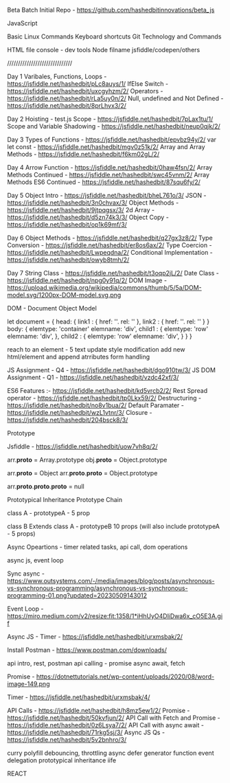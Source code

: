 Beta Batch Initial Repo - https://github.com/hashedbitinnovations/beta_js

JavaScript

Basic Linux Commands
Keyboard shortcuts
Git Technology and Commands


HTML file
console - dev tools
Node filname
jsfiddle/codepen/others

//////////////////////////////

Day 1
Varibales, Functions, Loops - https://jsfiddle.net/hashedbit/pLc8auys/1/
IfElse Switch - https://jsfiddle.net/hashedbit/uxcgyhzm/2/
Operators - https://jsfiddle.net/hashedbit/rLa5uy0n/2/
Null, undefined and Not Defined - https://jsfiddle.net/hashedbit/8prLhvx3/2/


Day 2
Hoisting - test.js
Scope - https://jsfiddle.net/hashedbit/7pLax1tu/1/
Scope and Variable Shadowing - https://jsfiddle.net/hashedbit/neup0qjk/2/


Day 3
Types of Functions - https://jsfiddle.net/hashedbit/epvbz94y/2/
var let const - https://jsfiddle.net/hashedbit/mgv0z51k/2/
Array and Array Methods - https://jsfiddle.net/hashedbit/f6km02gL/2/



Day 4
Arrow Function - https://jsfiddle.net/hashedbit/0haw4fsn/2/
Array Methods Continued - https://jsfiddle.net/hashedbit/swc45vnm/2/
Array Methods ES6 Continued - https://jsfiddle.net/hashedbit/87squ6fy/2/



Day 5
Object Intro - https://jsfiddle.net/hashedbit/bheL761o/3/
JSON - https://jsfiddle.net/hashedbit/3n0chvax/3/
Object Methods - https://jsfiddle.net/hashedbit/9jtpqgsx/3/
2d Array - https://jsfiddle.net/hashedbit/d5zn74k3/3/
Object Copy - https://jsfiddle.net/hashedbit/op1k69mf/3/



Day 6
Object Methods - https://jsfiddle.net/hashedbit/q27gx3z8/2/
Type Conversion - https://jsfiddle.net/hashedbit/er8os6ax/2/
Type Coercion - https://jsfiddle.net/hashedbit/Lwpeqdna/2/
Conditional Implementation - https://jsfiddle.net/hashedbit/owyb8tmh/2/



Day 7
String Class - https://jsfiddle.net/hashedbit/t3oqp2jL/2/
Date Class - https://jsfiddle.net/hashedbit/npg0y91q/2/
DOM Image - https://upload.wikimedia.org/wikipedia/commons/thumb/5/5a/DOM-model.svg/1200px-DOM-model.svg.png


DOM - Document Object Model


let document = {
    head: {
        link1 : {
            href: ''.
            rel: ''
        },
        link2 : {
            href: ''.
            rel: ''
        }
    }
    body: {
        elemtype: 'container'
        elemname: 'div',
        child1 : {
            elemtype: 'row'
            elemname: 'div',
        },
        child2 : {
            elemtype: 'row'
            elemname: 'div',
        }
    }
}



reach to an element - 5
text update
style modification
add new html/element and append
atrributes
form handling



JS Assignment - Q4 - https://jsfiddle.net/hashedbit/dgo910tw/3/
JS DOM Assignment - Q1 - https://jsfiddle.net/hashedbit/vzdc42xf/3/




ES6 Features :- https://jsfiddle.net/hashedbit/kd5vrcb2/2/
Rest Spread operator - https://jsfiddle.net/hashedbit/tp0Lkx59/2/
Destructuring - https://jsfiddle.net/hashedbit/no8v1bua/2/
Default Paramater - https://jsfiddle.net/hashedbit/wzL1vtnr/3/
Closure - https://jsfiddle.net/hashedbit/204bsck8/3/



Prototype

Jsfiddle - https://jsfiddle.net/hashedbit/uow7vh8q/2/


arr.__proto__ = Array.prototype
obj.__proto__ = Object.prototype


arr.__proto__ = Object
arr.__proto__.__proto__ = Object.prototype

arr.__proto__.__proto__.__proto__ = null


Prototypical Inheritance
Prototype Chain


class A - prototypeA - 5 prop

class B Extends class A - prototypeB 10 props (will also include prototypeA - 5 props)


Async Opeartions - timer related tasks, api call, dom operations

async js, event loop

Sync async - https://www.outsystems.com/-/media/images/blog/posts/asynchronous-vs-synchronous-programming/asynchronous-vs-synchronous-programming-01.png?updated=20230509143012

Event Loop - https://miro.medium.com/v2/resize:fit:1358/1*iHhUyO4DliDwa6x_cO5E3A.gif

Async JS - Timer - https://jsfiddle.net/hashedbit/urxmsbak/2/

Install Postman - https://www.postman.com/downloads/

api intro, rest, postman
api calling - promise async await, fetch

Promise - https://dotnettutorials.net/wp-content/uploads/2020/08/word-image-149.png

Timer - https://jsfiddle.net/hashedbit/urxmsbak/4/

API Calls - https://jsfiddle.net/hashedbit/h8mz5ew1/2/
Promise - https://jsfiddle.net/hashedbit/50kvfjun/2/
API Call with Fetch and Promise - https://jsfiddle.net/hashedbit/0z6Lsya7/2/
API Call with async await - https://jsfiddle.net/hashedbit/71rkg5sj/3/
Async JS Qs - https://jsfiddle.net/hashedbit/5v2bnhro/3/



curry
polyfill
debouncing, throttling
async defer
generator function
event delegation
prototypical inheritance
iife


REACT
